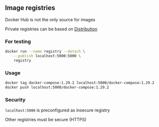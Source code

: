 ## Image registries
<!-- .slide: id="image_registry" -->

Docker Hub is not the only source for images

Private registries can be based on [Distribution](https://github.com/distribution/distribution)

### For testing

```bash
docker run --name registry --detach \
    --publish localhost:5000:5000 \
    registry
```

### Usage

```bash
docker tag docker-compose:1.29.2 localhost:5000/docker-compose:1.29.2
docker push localhost:5000/docker-compose:1.29.2
```

### Security

`localhost:5000` is preconfigured as insecure registry

Other registries must be secure (HTTPS)
